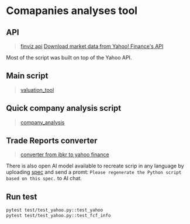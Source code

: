 # Comapanies analyses tool

## API

> [finviz api](https://stock-analysis-engine.readthedocs.io/en/latest/finviz_api.html)
> [Download market data from Yahoo! Finance's API](https://pypi.org/project/yfinance/)

Most of the script was built on top of the Yahoo API.

## Main script

> [valuation_tool](src/scripts/valuation_tool_main.py)

## Quick company analysis script

> [company_analysis](src/scripts/company_analysis.py)

## Trade Reports converter

> [converter from ibkr to yahoo finance](src/scripts/convert_ibkr_to_yahoo_finance_trade_report.py)

There is also open AI model available to recreate scrip in any language by uploading [spec](open_ai_spec) and send a
promt: `Please regenerate the Python script based on this spec.` to AI chat.

## Run test

```bash
pytest test/test_yahoo.py::test_yahoo
pytest test/test_yahoo.py::test_fcf_info
```
